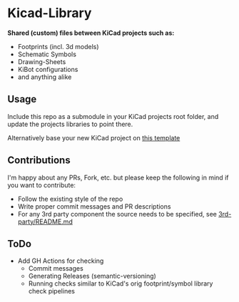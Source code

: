 # Kicad-Library

__Shared (custom) files between KiCad projects such as:__  
- Footprints (incl. 3d models)
- Schematic Symbols
- Drawing-Sheets
- KiBot configurations
- and anything alike

## Usage
Include this repo as a submodule in your KiCad projects root folder, and update the projects libraries to point there.

Alternatively base your new KiCad project on [this template](https://github.com/krsche/kicad-template)

## Contributions

I'm happy about any PRs, Fork, etc. but please keep the following in mind if you want to contribute:
- Follow the existing style of the repo
- Write proper commit messages and PR descriptions
- For any 3rd party component the source needs to be specified, see [3rd-party/README.md](3rd-party/README.md)

## ToDo
- Add GH Actions for checking
  - Commit messages
  - Generating Releases (semantic-versioning)
  - Running checks similar to KiCad's orig footprint/symbol library check pipelines